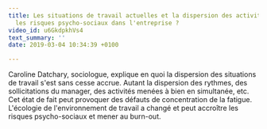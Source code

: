 ```yaml
---
title: Les situations de travail actuelles et la dispersion des activités accroissent-elles
  les risques psycho-sociaux dans l'entreprise ?
video_id: u6GkdpkhVs4
text_summary: ''
date: 2019-03-04 10:34:39 +0100

---
```

Caroline Datchary, sociologue, explique en quoi la dispersion des situations de travail s'est sans cesse accrue. Autant la dispersion des rythmes, des sollicitations du manager, des activités menées à bien en simultanée, etc. Cet état de fait peut provoquer des défauts de concentration de la fatigue. L'écologie de l'environnement de travail a changé et peut accroître les risques psycho-sociaux et mener au burn-out.